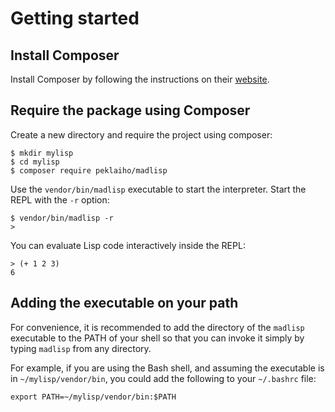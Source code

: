 # Getting started

## Install Composer

Install Composer by following the instructions on their [website](https://getcomposer.org/).

## Require the package using Composer

Create a new directory and require the project using composer:

```text
$ mkdir mylisp
$ cd mylisp
$ composer require peklaiho/madlisp
```

Use the `vendor/bin/madlisp` executable to start the interpreter. Start the REPL with the `-r` option:

```text
$ vendor/bin/madlisp -r
>
```

You can evaluate Lisp code interactively inside the REPL:

```text
> (+ 1 2 3)
6
```

## Adding the executable on your path

For convenience, it is recommended to add the directory of the `madlisp` executable to the PATH of your shell so that you can invoke it simply by typing `madlisp` from any directory.

For example, if you are using the Bash shell, and assuming the executable is in `~/mylisp/vendor/bin`, you could add the following to your `~/.bashrc` file:

```text
export PATH=~/mylisp/vendor/bin:$PATH
```
